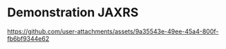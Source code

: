 # Demonstration JAXRS











https://github.com/user-attachments/assets/9a35543e-49ee-45a4-800f-fb6bf9344e62

